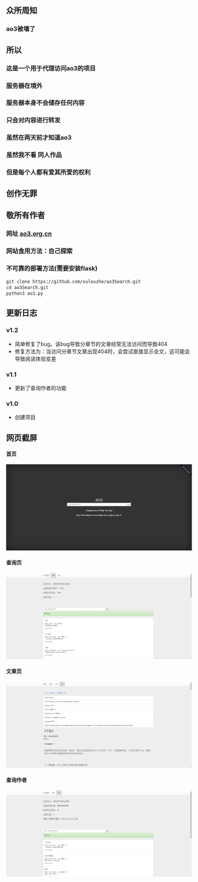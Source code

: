 ## 众所周知
### ao3被墙了
## 所以
### 这是一个用于代理访问ao3的项目
### 服务器在境外
### 服务器本身不会储存任何内容
### 只会对内容进行转发
### 虽然在两天前才知道ao3
### 虽然我不看 同人作品
### 但是每个人都有爱其所爱的权利
## 创作无罪
## 敬所有作者
### 网址 [ao3.org.cn](https://ao3.org.cn)  
### 网站食用方法：自己探索
### 不可靠的部署方法(需要安装flask)
    git clone https://github.com/xulouzhe/ao3Search.git
    cd ao3Search.git
    python3 ao3.py
### 
## 更新日志
### v1.2
- 简单修复了bug，该bug导致分章节的文章经常无法访问而导致404
- 修复方法为：当访问分章节文章出现404时，会尝试直接显示全文，这可能会导致阅读体验变差
### v1.1
- 更新了查询作者的功能
### v1.0
- 创建项目

## 网页截屏
#### 首页
![首页](screenshots/首页.png) 
#### 查询页
![查询页](screenshots/查询页.png)
#### 文章页
![文章页](screenshots/文章页.png)
#### 查询作者
![查询作者](screenshots/查询作者页.png)



